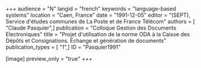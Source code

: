 +++
audience = "N"
langid = "french"
keywords = "language-based systems"
location = "Caen, France"
date = "1991-12-05"
editor = "(SEPT), Service d'études communes de La Poste et de France Télécom"
authors = [ "Claude Pasquier",]
publication = "Colloque Gestion des Documents Electroniques"
title = "Projet d'utilisation de la norme ODA à la Caisse des Dépôts et Consignations. Échange et génération de documents"
publication_types = [ "1",]
ID = "Pasquier1991"

[image]
preview_only = "true"
+++
